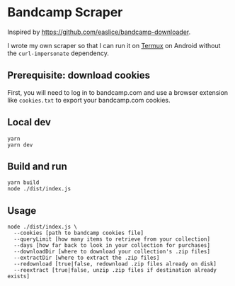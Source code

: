 # Bandcamp Scraper

Inspired by
https://github.com/easlice/bandcamp-downloader.

I wrote my own scraper so that I can run it on
[Termux](https://termux.dev/en/) on Android without the
`curl-impersonate` dependency.

## Prerequisite: download cookies

First, you will need to log in to bandcamp.com and
use a browser extension like `cookies.txt` to export
your bandcamp.com cookies.

## Local dev

```
yarn
yarn dev
```

## Build and run

```
yarn build
node ./dist/index.js
```

## Usage

```
node ./dist/index.js \
  --cookies [path to bandcamp cookies file]
  --queryLimit [how many items to retrieve from your collection]
  --days [how far back to look in your collection for purchases]
  --downloadDir [where to download your collection's .zip files]
  --extractDir [where to extract the .zip files]
  --redownload [true|false, redownload .zip files already on disk]
  --reextract [true|false, unzip .zip files if destination already exists]
```
